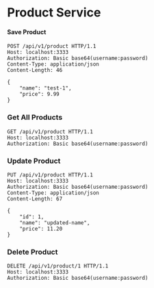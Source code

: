 # Product Service

#### Save Product

````
POST /api/v1/product HTTP/1.1
Host: localhost:3333
Authorization: Basic base64(username:password)
Content-Type: application/json
Content-Length: 46

{
    "name": "test-1",
    "price": 9.99
}
````

### Get All Products

````
GET /api/v1/product HTTP/1.1
Host: localhost:3333
Authorization: Basic base64(username:password)
````

### Update Product

````
PUT /api/v1/product HTTP/1.1
Host: localhost:3333
Authorization: Basic base64(username:password)
Content-Type: application/json
Content-Length: 67

{
    "id": 1,
    "name": "updated-name",
    "price": 11.20
}
````

### Delete Product

````
DELETE /api/v1/product/1 HTTP/1.1
Host: localhost:3333
Authorization: Basic base64(username:password)
````
